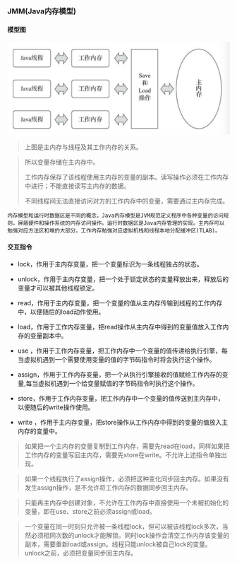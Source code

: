 ### JMM(Java内存模型)

#### 模型图

![Alt text](jmm.png)

> 上图是主内存与线程及其工作内存的关系。

> 所以变量存储在主内存中。
>
> 工作内存保存了该线程使用主内存的变量的副本。读写操作必须在工作内存中进行；不能直接读写主内存的数据。
>
> 不同线程间无法直接访问对方的工作内存中的变量，需要通过主内存完成。

`内存模型和运行时数据区是不同的概念，Java内存模型是JVM规范定义程序中各种变量的访问规则，屏蔽硬件和操作系统的内存访问操作。运行时数据区是Java内存管理的实现。主内存可以勉强对应方法区和堆的大部分，工作内存勉强对应虚拟机栈和线程本地分配缓冲区(TLAB)。`

#### 交互指令

* lock，作用于主内存变量，把一个变量标识为一条线程独占的状态。

* unlock，作用于主内存变量，把一个处于锁定状态的变量释放出来，释放后的变量才可以被其他线程锁定。

* read，作用于主内存变量，把一个变量的值从主内存传输到线程的工作内存中，以便随后的load动作使用。

* load，作用于工作内存变量，把read操作从主内存中得到的变量值放入工作内存的变量副本中。

* use ，作用于工作内存变量，把工作内存中一个变量的值传递给执行引擎，每当虚拟机遇到一个需要使用变量的值的字节码指令时将会执行这个操作。

* assign，作用于工作内存变量，把一个从执行引擎接收的值赋给工作内存的变量,每当虚拟机遇到一个给变量赋值的字节码指令时执行这个操作。

* store，作用于工作内存变量，把工作内存中一个变量的值传送到主内存中，以便随后的write操作使用。

* write ，作用于主内存变量，把store操作从工作内存中得到的变量的值放入主内存的变量中。

> 如果把一个主内存的变量复制到工作内存，需要先read在load，同样如果把工作内存的变量写回主内存，需要先store在write。不允许上述指令单独出现。

> 如果一个线程执行了assign操作，必须把这种变化同步回主内存。如果没有发生assign操作，是不允许将工作内存的数据同步回主内存。

> 只能再主内存中创建对象，不允许在工作内存中直接使用一个未被初始化的变量，即在use、store之前必须assign或load。

> 一个变量在同一时刻只允许被一条线程lock，但可以被该线程lock多次，当然必须相同次数的unlock才能解锁。同时lock操作会清空工作内存该变量的副本，需要重新load或assign。线程只能unlock被自己lock的变量。unlock之前，必须把变量同步回主内存。

